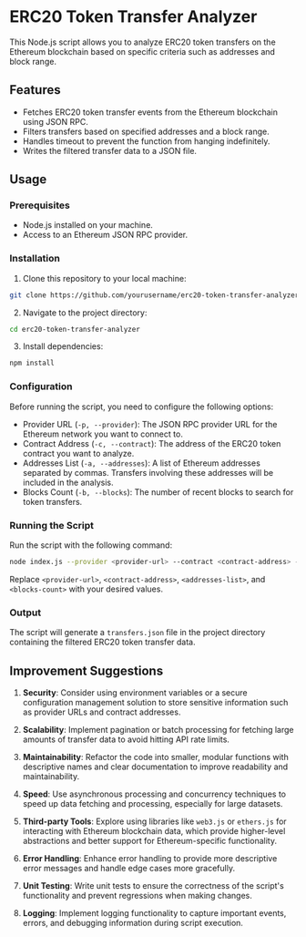 # ERC20 Token Transfer Analyzer

This Node.js script allows you to analyze ERC20 token transfers on the Ethereum blockchain based on specific criteria such as addresses and block range.

## Features

- Fetches ERC20 token transfer events from the Ethereum blockchain using JSON RPC.
- Filters transfers based on specified addresses and a block range.
- Handles timeout to prevent the function from hanging indefinitely.
- Writes the filtered transfer data to a JSON file.

## Usage

### Prerequisites

- Node.js installed on your machine.
- Access to an Ethereum JSON RPC provider.

### Installation

1. Clone this repository to your local machine:

```bash
git clone https://github.com/yourusername/erc20-token-transfer-analyzer.git
```

2. Navigate to the project directory:

```bash
cd erc20-token-transfer-analyzer
```

3. Install dependencies:

```bash
npm install
```

### Configuration

Before running the script, you need to configure the following options:

- Provider URL (`-p, --provider`): The JSON RPC provider URL for the Ethereum network you want to connect to.
- Contract Address (`-c, --contract`): The address of the ERC20 token contract you want to analyze.
- Addresses List (`-a, --addresses`): A list of Ethereum addresses separated by commas. Transfers involving these addresses will be included in the analysis.
- Blocks Count (`-b, --blocks`): The number of recent blocks to search for token transfers.

### Running the Script

Run the script with the following command:

```bash
node index.js --provider <provider-url> --contract <contract-address> --addresses <addresses-list> --blocks <blocks-count>
```

Replace `<provider-url>`, `<contract-address>`, `<addresses-list>`, and `<blocks-count>` with your desired values.

### Output

The script will generate a `transfers.json` file in the project directory containing the filtered ERC20 token transfer data.

## Improvement Suggestions

1. **Security**: Consider using environment variables or a secure configuration management solution to store sensitive information such as provider URLs and contract addresses.

2. **Scalability**: Implement pagination or batch processing for fetching large amounts of transfer data to avoid hitting API rate limits.

3. **Maintainability**: Refactor the code into smaller, modular functions with descriptive names and clear documentation to improve readability and maintainability.

4. **Speed**: Use asynchronous processing and concurrency techniques to speed up data fetching and processing, especially for large datasets.

5. **Third-party Tools**: Explore using libraries like `web3.js` or `ethers.js` for interacting with Ethereum blockchain data, which provide higher-level abstractions and better support for Ethereum-specific functionality.

6. **Error Handling**: Enhance error handling to provide more descriptive error messages and handle edge cases more gracefully.

7. **Unit Testing**: Write unit tests to ensure the correctness of the script's functionality and prevent regressions when making changes.

8. **Logging**: Implement logging functionality to capture important events, errors, and debugging information during script execution.